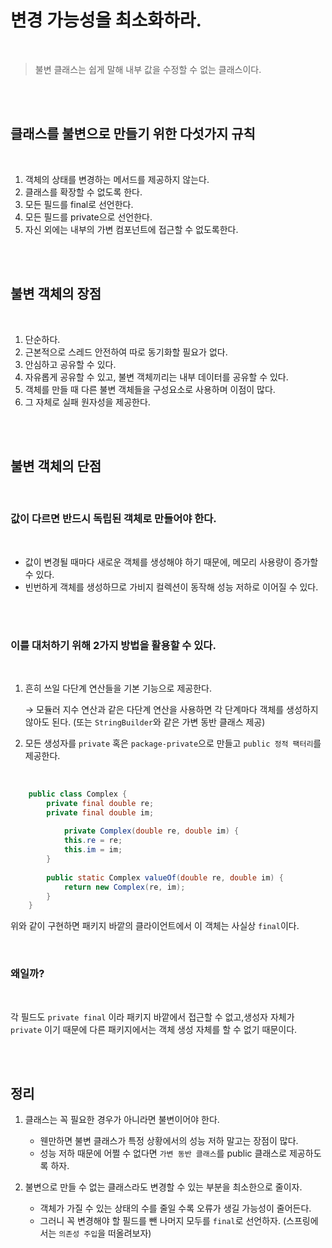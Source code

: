 # 변경 가능성을 최소화하라.

</br>

> 불변 클래스는 쉽게 말해 내부 값을 수정할 수 없는 클래스이다.

</br>

</br>

## 클래스를 불변으로 만들기 위한 다섯가지 규칙

</br>

1. 객체의 상태를 변경하는 메서드를 제공하지 않는다.
2. 클래스를 확장할 수 없도록 한다.
3. 모든 필드를 final로 선언한다.
4. 모든 필드를 private으로 선언한다.
5. 자신 외에는 내부의 가변 컴포넌트에 접근할 수 없도록한다.

</br>

</br>

## 불변 객체의 장점

</br>

1. 단순하다.
2. 근본적으로 스레드 안전하여 따로 동기화할 필요가 없다.
3. 안심하고 공유할 수 있다.
4. 자유롭게 공유할 수 있고, 불변 객체끼리는 내부 데이터를 공유할 수 있다.
5. 객체를 만들 때 다른 불변 객체들을 구성요소로 사용하며 이점이 많다.
6. 그 자체로 실패 원자성을 제공한다.

</br>

</br>

## 불변 객체의 단점

</br>

### 값이 다르면 반드시 독립된 객체로 만들어야 한다.

</br>

- 값이 변경될 때마다 새로운 객체를 생성해야 하기 때문에, 메모리 사용량이 증가할 수 있다.
- 빈번하게 객체를 생성하므로 가비지 컬렉션이 동작해 성능 저하로 이어질 수 있다.

</br>

</br>

### 이를 대처하기 위해 2가지 방법을 활용할 수 있다.

</br>

1. 흔히 쓰일 다단계 연산들을 기본 기능으로 제공한다.
    
    → 모듈러 지수 연산과 같은 다단계 연산을 사용하면 각 단계마다 객체를 생성하지 않아도 된다. (또는 `StringBuilder`와 같은 가변 동반 클래스 제공)
    
2. 모든 생성자를 `private` 혹은 `package-private`으로 만들고 `public 정적 팩터리`를 제공한다.
   
</br>
 
    
```java
    public class Complex {
        private final double re;
        private final double im;
    		
    		private Complex(double re, double im) {
            this.re = re;
            this.im = im;
        }
        
        public static Complex valueOf(double re, double im) {
            return new Complex(re, im);
        }
    }
```
    
  위와 같이 구현하면 패키지 바깥의 클라이언트에서 이 객체는 사실상 `final`이다.
    
</br>

  ### 왜일까?
    
</br>

  각 필드도 `private final` 이라 패키지 바깥에서 접근할 수 없고,생성자 자체가 `private` 이기 때문에 다른 패키지에서는 객체 생성 자체를 할 수 없기 때문이다.
    

</br>

</br>

## 정리

1. 클래스는 꼭 필요한 경우가 아니라면 불변이어야 한다.
    - 웬만하면 불변 클래스가 특정 상황에서의 성능 저하 말고는 장점이 많다.
    - 성능 저하 때문에 어쩔 수 없다면 `가변 동반 클래스`를 public 클래스로 제공하도록 하자.

1. 불변으로 만들 수 없는 클래스라도 변경할 수 있는 부분을 최소한으로 줄이자.
    - 객체가 가질 수 있는 상태의 수를 줄일 수록 오류가 생길 가능성이 줄어든다.
    - 그러니 꼭 변경해야 할 필드를 뺀 나머지 모두를 `final`로 선언하자. (스프링에서는 `의존성 주입`을 떠올려보자)
